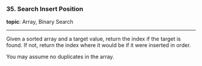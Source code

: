 ### 35. Search Insert Position

**topic**: Array, Binary Search

***

Given a sorted array and a target value, return the index if the target is found. If not, return the index where it would be if it were inserted in order.

You may assume no duplicates in the array.